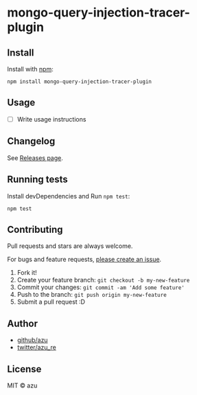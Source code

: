 # mongo-query-injection-tracer-plugin



## Install

Install with [npm](https://www.npmjs.com/):

    npm install mongo-query-injection-tracer-plugin

## Usage

- [ ] Write usage instructions

## Changelog

See [Releases page](https://github.com/azu/mongo-query-injection-tracer-plugin/releases).

## Running tests

Install devDependencies and Run `npm test`:

    npm test

## Contributing

Pull requests and stars are always welcome.

For bugs and feature requests, [please create an issue](https://github.com/azu/mongo-query-injection-tracer-plugin/issues).

1. Fork it!
2. Create your feature branch: `git checkout -b my-new-feature`
3. Commit your changes: `git commit -am 'Add some feature'`
4. Push to the branch: `git push origin my-new-feature`
5. Submit a pull request :D

## Author

- [github/azu](https://github.com/azu)
- [twitter/azu_re](https://twitter.com/azu_re)

## License

MIT © azu

